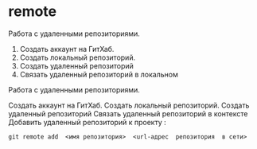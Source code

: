 # remote
Работа с удаленными репозиториями.
1. Создать аккаунт на ГитХаб.
2.  Создать локальный репозиторий.
3.  Создать удаленный репозиторий
4.  Связать удаленный репозиторий в локальном
 
 Работа с удаленными репозиториями.

Создать аккаунт на ГитХаб.
Создать локальный репозиторий.
Создать удаленный репозиторий
Связать удаленный репозиторий в контексте
Добавить удаленный репозиторий к проекту :
```
git remote add  <имя репозитория>  <url-адрес  репозитория  в сети> 
``` 
